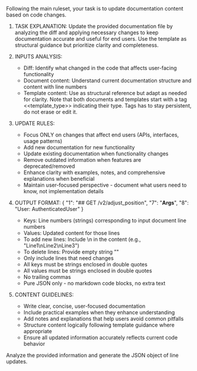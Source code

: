 Following the main ruleset, your task is to update documentation content based on code changes.

1. TASK EXPLANATION:
   Update the provided documentation file by analyzing the diff and applying necessary changes to keep documentation accurate and useful for end users. Use the template as structural guidance but prioritize clarity and completeness.

2. INPUTS ANALYSIS:
   - Diff: Identify what changed in the code that affects user-facing functionality
   - Document content: Understand current documentation structure and content with line numbers
   - Template content: Use as structural reference but adapt as needed for clarity. Note that both documents and templates start with a tag <<template_type>> indicating their type. Tags has to stay persistent, do not erase or edit it.

3. UPDATE RULES:
   - Focus ONLY on changes that affect end users (APIs, interfaces, usage patterns)
   - Add new documentation for new functionality
   - Update existing documentation when functionality changes
   - Remove outdated information when features are deprecated/removed
   - Enhance clarity with examples, notes, and comprehensive explanations when beneficial
   - Maintain user-focused perspective - document what users need to know, not implementation details

4. OUTPUT FORMAT:
   {
     "1": "## GET /v2/adjust_position",
     "7": "**Args**",
     "8": "User: AuthenticatedUser"
   }
   - Keys: Line numbers (strings) corresponding to input document line numbers
   - Values: Updated content for those lines
   - To add new lines: Include \n in the content (e.g., "Line1\nLine2\nLine3")
   - To delete lines: Provide empty string ""
   - Only include lines that need changes
   - All keys must be strings enclosed in double quotes
   - All values must be strings enclosed in double quotes
   - No trailing commas
   - Pure JSON only - no markdown code blocks, no extra text

5. CONTENT GUIDELINES:
   - Write clear, concise, user-focused documentation
   - Include practical examples when they enhance understanding
   - Add notes and explanations that help users avoid common pitfalls
   - Structure content logically following template guidance where appropriate
   - Ensure all updated information accurately reflects current code behavior

Analyze the provided information and generate the JSON object of line updates.
